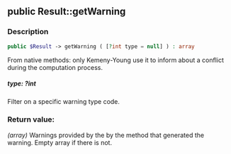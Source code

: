 ## public Result::getWarning

### Description    

```php
public $Result -> getWarning ( [?int type = null] ) : array
```

From native methods: only Kemeny-Young use it to inform about a conflict during the computation process.
    

##### **type:** *?int*   
Filter on a specific warning type code.    


### Return value:   

*(array)* Warnings provided by the by the method that generated the warning. Empty array if there is not.

